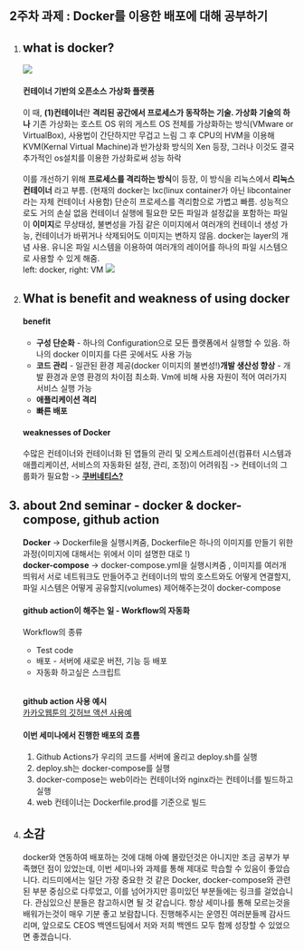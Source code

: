 <html>
<head>
  <meta charset = "utf-8">
</head>
  <body>
    <h2><strong>2주차 과제 : Docker를 이용한 배포에 대해 공부하기</h2></strong>
    <ol>
      <li><h2><strong>what is docker?</strong></h2></li>
      <img src="https://d1.awsstatic.com/acs/characters/Logos/Docker-Logo_Horizontel_279x131.b8a5c41e56b77706656d61080f6a0217a3ba356d.png">
      <p>
      <h4><strong>컨테이너 기반의 오픈소스 가상화 플랫폼</strong></h4>
      이 때, <strong>(1)컨테이너</strong>란 <strong>격리된 공간에서 프로세스가 동작하는 기술. 가상화 기술의 하나</strong>
      기존 가상화는 호스트 OS 위의 게스트 OS 전체를 가상화하는 방식(VMware or VirtualBox), 사용법이 간단하지만 무겁고 느림
      그 후 CPU의 HVM을 이용해 KVM(Kernal Virtual Machine)과 반가상화 방식의 Xen 등장, 그러나 이것도 결국 추가적인 os설치를 이용한 가상화로써 성능 하락
      <br><br>
      이를 개선하기 위해 <strong>프로세스를 격리하는 방식</strong>이 등장, 이 방식을 리눅스에서 <strong>리눅스 컨테이너</strong> 라고 부름.
      (현재의 docker는 lxc(linux container가 아닌  libcontainer라는 자체 컨테이너 사용함)
      단순히 프로세스를 격리함으로 가볍고 빠름. 성능적으로도 거의 손실 없음
      컨테이너 실행에 필요한 모든 파일과 설정값을 포함하는 파일이 <strong>이미지</strong>로 무상태성, 불변성을 가짐
      같은 이미지에서 여러개의 컨테이너 생성 가능, 컨테이너가 바뀌거나 삭제되어도 이미지는 변하지 않음.
      docker는 layer의 개념 사용. 유니온 파일 시스템을 이용하여 여러개의 레이어를 하나의 파일 시스템으로 사용할 수 있게 해줌.
      <br>
      left: docker, right: VM
      <img src="https://user-images.githubusercontent.com/63634505/129429515-b639f8c7-d123-46b6-b303-3a3313819be3.png">
      </p>
      <li><h2><strong>What is benefit and weakness of using docker</strong></h2></li>
    <p><h4><strong>benefit</strong></h4><ul>
    <li><strong>구성 단순화</strong> - 하나의 Configuration으로 모든 플랫폼에서 실행할 수 있음. 하나의 docker 이미지를 다른 곳에서도 사용 가능</li>
    <li><strong>코드 관리</strong> - 일관된 환경 제공(docker 이미지의 불변성!)</li?
    <li><strong>개발 생산성 향상</strong> - 개발 환경과 운영 환경의 차이점 최소화. Vm에 비해 사용 자원이 적어 여러가지 서비스 실행 가능</li>
    <li><strong>애플리케이션 격리</strong></li>
    <li><strong>빠른 배포</strong></li>
      </ul></p>
  </p><h4><strong>weaknesses of Docker</strong></h4>
  수많은 컨테이너와 컨테이너화 된 앱들의 관리 및 오케스트레이션(컴퓨터 시스템과 애플리케이션, 서비스의 자동화된 설정, 관리, 조정)이 어려워짐
  -> 컨테이너의 그룹화가 필요함 -> <strong><a href = "https://www.redhat.com/ko/topics/containers/what-is-kubernetes", title="kubernetes">쿠버네티스?</a></strong>
  <h2><li><strong>about 2nd seminar - docker & docker-compose, github action</strong></li></h2>
      <strong>Docker</strong> -> Dockerfile을 실행시켜줌, Dockerfile은 하나의 이미지를 만들기 위한 과정(이미지에 대해서는 위에서 이미 설명한 대로 !)<br>
      <strong>docker-compose</strong> -> docker-compose.yml을 실행시켜줌 , 이미지를 여러개 띄워서 서로 네트워크도 만들어주고 컨테이너의 밖의 호스트와도 어떻게 연결할지, 파일 시스템은 어떻게 공유할지(volumes) 제어해주는것이 docker-compose<br>
  <h4>github action이 해주는 일 - <strong>Workflow의 자동화</strong></h4>
  Workflow의 종류    
    <ul>
        <li>Test code</li>
        <li>배포 - 서버에 새로운 버전, 기능 등 배포</li>
        <li>자동화 하고싶은 스크립트</li>
      </ul><br>
      <p><strong>github action 사용 예시</strong><br><a href="https://fe-developers.kakaoent.com/2022/220106-github-actions/",target="__blank", title="usage of github action">카카오웹툰의 깃허브 액션 사용예</a></p>
    <p><h4><strong>이번 세미나에서 진행한 배포의 흐름</strong></h4>
    <ol>
    <li>Github Actions가 우리의 코드를 서버에 올리고 deploy.sh를 실행</li>
    <li>deploy.sh는 docker-compose를 실행</li>
    <li>docker-compose는 web이라는 컨테이너와 nginx라는 컨테이너를 빌드하고 실행</li>
    <li>web 컨테이너는 Dockerfile.prod를 기준으로 빌드</li>
    </ol>
    </p>
    <li><h2><strong>소감</strong></h2></li>
    docker와 연동하여 배포하는 것에 대해 아예 몰랐던것은 아니지만 조금 공부가 부족했던 점이 있었는데, 이번 세미나와 과제를 통해 제대로 학습할 수 있음이 좋았습니다.
    리드미에서는 일단 가장 중요한 것 같은 Docker, docker-compose와 관련된 부분 중심으로 다루었고, 이를 넘어가지만 흥미있던 부분들에는 링크를 걸었습니다. 관심있으신 분들은 참고하시면 될 것 같습니다.
    항상 세미나를 통해 모르는것을 배워가는것이 매우 기분 좋고 보람찹니다. 진행해주시는 운영진 여러분들께 감사드리며,  앞으로도 CEOS 백엔드팀에서 저와 저희 백엔드 모두 함께 성장할 수 있었으면 좋겠습니다.
    </ol>
  </body>
  
</html>
